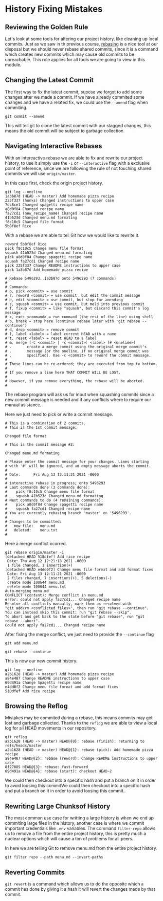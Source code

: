 # History Fixing Mistakes

## Reviewing the Golden Rule

Let's look at some tools for altering our project history, like cleaning up local commits. Just as we saw in th previous course, [rebasing](../how_git_works/rebasing_made_simple) is a nice tool at our disposal but we should never rebase shared commits, since it is a command which creates new commits which may cause old commits to be unreachable. This rule applies for all tools we are going to view in this module.

## Changing the Latest Commit

The first way to fix the latest commit, supose we forgot to add some changes after we made a commit. If we have already commited some changes and we have a related fix, we could use the `--amend` flag when commiting.

```
git commit --amend
```

This will tell git to clone the latest commit with our stagged changes, this means the old commit will be subject to garbage collection.

## Navigating Interactive Rebases

With an intereactive rebase we are able to fix and rewrite our project history, to use it simply use the `-i` or `--interactive` flag with a exclusive point of reference, since we are following the rule of not touching shared commits we will use `origin/master`.

In this case first, check the origin project history.

```
git log --oneline
1a3b87d (HEAD -> master) Add homemade pizza recipe
225f337 (hunks) Changed instructions to upper case
7dc8ce1 Changed spagetti recipe name
a8d0f84 Changed recipe name
fa27cd1 (new_recipe_name) Changed recipe name
41b523d Changed menu.md formating
f8c10c5 Changed file format
5b8f8ef Rice
```
With a rebase we are able to tell Git how we would like to rewrite it.

```
reword 5b8f8ef Rice
pick f8c10c5 Change menu file format
squash 41b523d Changed menu.md formating
pick a8d0f84 Change spagetti recipe name
squash fa27cd1 Changed recipe name
pick 225f337 Change README instructions to upper case
pick 1a3b87d Add homemade pizza recipe

# Rebase 5496293..1a3b87d onto 5496293 (7 commands)
#
# Commands:
# p, pick <commit> = use commit
# r, reword <commit> = use commit, but edit the commit message
# e, edit <commit> = use commit, but stop for amending
# s, squash <commit> = use commit, but meld into previous commit
# f, fixup <commit> = like "squash", but discard this commit's log message
# x, exec <command> = run command (the rest of the line) using shell
# b, break = stop here (continue rebase later with 'git rebase --continue')
# d, drop <commit> = remove commit
# l, label <label> = label current HEAD with a name
# t, reset <label> = reset HEAD to a label
# m, merge [-C <commit> | -c <commit>] <label> [# <oneline>]
# .       create a merge commit using the original merge commit's
# .       message (or the oneline, if no original merge commit was
# .       specified). Use -c <commit> to reword the commit message.
#
# These lines can be re-ordered; they are executed from top to bottom.
#
# If you remove a line here THAT COMMIT WILL BE LOST.
#
# However, if you remove everything, the rebase will be aborted.
#
```

The rebase program will ask us for input when squashing commits since a new commit message is needed and if any conflicts where to require our manual asistance.

Here we just need to pick or write a commit message.

```
# This is a combination of 2 commits.
# This is the 1st commit message:

Changed file format

# This is the commit message #2:

Changed menu.md formating

# Please enter the commit message for your changes. Lines starting
# with '#' will be ignored, and an empty message aborts the commit.
#
# Date:      Fri Aug 13 12:11:21 2021 -0600
#
# interactive rebase in progress; onto 5496293
# Last commands done (3 commands done):
#    pick f8c10c5 Change menu file format
#    squash 41b523d Changed menu.md formating
# Next commands to do (4 remaining commands):
#    pick a8d0f84 Change spagetti recipe name
#    squash fa27cd1 Changed recipe name
# You are currently rebasing branch 'master' on '5496293'.
#
# Changes to be committed:
#	new file:   menu.md
#	deleted:    menu.txt
#
```

Here a merge conflict ocurred.

```
git rebase origin/master -i
[detached HEAD 518dfef] Add rice recipe
 Date: Thu Aug 12 12:21:18 2021 -0600
 1 file changed, 1 insertion(+)
[detached HEAD e4dd0f2] Change menu file format and add format fixes
 Date: Fri Aug 13 12:11:21 2021 -0600
 2 files changed, 7 insertions(+), 5 deletions(-)
 create mode 100644 menu.md
 delete mode 100644 menu.txt
Auto-merging menu.md
CONFLICT (content): Merge conflict in menu.md
error: could not apply fa27cd1... Changed recipe name
Resolve all conflicts manually, mark them as resolved with
"git add/rm <conflicted_files>", then run "git rebase --continue".
You can instead skip this commit: run "git rebase --skip".
To abort and get back to the state before "git rebase", run "git rebase --abort".
Could not apply fa27cd1... Changed recipe name
```

After fixing the merge conflict, we just need to provide the `--continue` flag

```
git add menu.md

git rebase --continue
```

This is now our new commit history.

```
git log --oneline
a2b1628 (HEAD -> master) Add homemade pizza recipe
a84e487 Change README instructions to upper case
69d491a Change Spagetti recipe name
e4dd0f2 Change menu file format and add format fixes
518dfef Add rice recipe
```

## Browsing the Reflog

Mistakes may be commited during a rebase, this means commits may get lost and garbage collected. Thanks to the `reflog` we are able to view a local log for all HEAD movements in our repository. 

```
git reflog
a2b1628 (HEAD -> master) HEAD@{0}: rebase (finish): returning to refs/heads/master
a2b1628 (HEAD -> master) HEAD@{1}: rebase (pick): Add homemade pizza recipe
a84e487 HEAD@{2}: rebase (reword): Change README instructions to upper case
8f27085 HEAD@{3}: rebase: fast-forward
69d491a HEAD@{4}: rebase (start): checkout HEAD~2
```

We could then checkout into a specific hash and put a branch on it in order to avoid loosing this commitWe could then checkout into a specific hash and put a branch on it in order to avoid loosing this commit..

## Rewriting Large Chunksof History

The most common use case for writting a large history is when we end up commiting large files in the history, another case is where we commit important credentials like `.env` variables. The command `filter-repo` allows us to remove a file from the entire project history, this is pretty much a nuclear options which will cause a ton of problems for all peers.

In here we are telling Git to remove menu.md from the entire project history.

```
git filter repo --path menu.md --invert-paths
```

## Reverting Commits

`git revert` is a command which allows us to do the opposite which a commit has done by giving it a hash it will revert the changes made by that commit.
